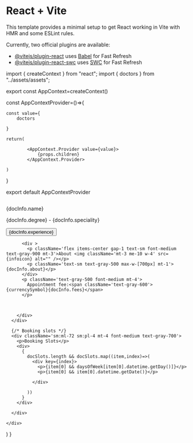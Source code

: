 # React + Vite

This template provides a minimal setup to get React working in Vite with HMR and some ESLint rules.

Currently, two official plugins are available:

- [@vitejs/plugin-react](https://github.com/vitejs/vite-plugin-react/blob/main/packages/plugin-react/README.md) uses [Babel](https://babeljs.io/) for Fast Refresh
- [@vitejs/plugin-react-swc](https://github.com/vitejs/vite-plugin-react-swc) uses [SWC](https://swc.rs/) for Fast Refresh



import { createContext } from "react";
import { doctors } from "../assets/assets";

export const AppContext=createContext()


const AppContextProvider=()=>{



    const value={
        doctors

    }

    return(
        
            <AppContext.Provider value={value}>
                {props.children}
            </AppContext.Provider>

    )
}

export default AppContextProvider













 <div>
      <div className='flex flex-col sm:flex-row gap-4'>
        <div>
          <img className='bg-primary w-full sm:max-w-72 rounded-lg' src={docInfo.image} alt="" />
        </div>
        <div className='flex-1 border border-gray-400 rounded-lg p-8 py-7 bg-white mx-2 sm:mx-0 mt-[-80px] sm:mt-0'>
          <p className='flex items-center gap-2 text-2xl font-medium text-gray-900'>{docInfo.name} <img className='w-5' src={verified} alt="" /></p>
          <div className='flex items-center gap-2 text-sm mt-1 text-gray-600'>
            <p>{docInfo.degree} - {docInfo.speciality}</p>
            <button className='py-0.5 px-2 border text-xs rounded-full'>{docInfo.experience}</button>
          </div>

          <div >
            <p className='flex items-center gap-1 text-sm font-medium text-gray-900 mt-3'>About <img className='mt-3 me-10 w-4' src={infoicon} alt="" /></p>
            <p className='text-sm text-gray-500 max-w-[700px] mt-1'>{docInfo.about}</p>
          </div>
          <p className='text-gray-500 font-medium mt-4'>
            Appointment fee:<span className='text-gray-600'>{currencySymbol}{docInfo.fees}</span>
          </p>



        </div>
      </div>

      {/* Booking slots */}
      <div className='sm:ml-72 sm:pl-4 mt-4 font-medium text-gray-700'>
        <p>Booking Slots</p>
        <div>
          {
            docSlots.length && docSlots.map((item,index)=>(
              <div key={index}>
                <p>{item[0] && daysOfWeek[item[0].datetime.getDay()]}</p>
                <p>{item[0] && item[0].datetime.getDate()}</p>

              </div>

            ))
          }
        </div>

      </div>

    </div>
  )
}